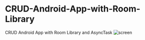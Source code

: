 # CRUD-Android-App-with-Room-Library
CRUD Android App with Room Library and AsyncTask
![screen](https://user-images.githubusercontent.com/61861887/89548879-47914300-d810-11ea-9712-2bf2cacaa0d4.png)
